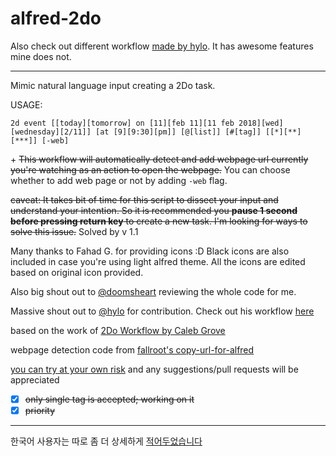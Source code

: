 # alfred-2do

Also check out different workflow [made by hylo](https://github.com/hylo926/alfred-2do). It has awesome features mine does not.

------

Mimic natural language input creating a 2Do task.

USAGE:

```
2d event [[today][tomorrow] on [11][feb 11][11 feb 2018][wed][wednesday][2/11]] [at [9][9:30][pm]] [@[list]] [#[tag]] [[*][**][***]] [-web]
```

\+ ~~This workflow will automatically detect and add webpage url currently you're watching as an action to open the webpage.~~ You can choose whether to add web page or not by adding `-web` flag.

~~caveat: It takes bit of time for this script to dissect your input and understand your intention. So it is recommended you **pause 1 second before pressing return key** to create a new task. I'm looking for ways to solve this issue.~~ Solved by v 1.1

Many thanks to Fahad G. for providing icons :D Black icons are also included in case you're using light alfred theme. All the icons are edited based on original icon provided.

Also big shout out to [@doomsheart](https://github.com/doomsheart) reviewing the whole code for me.

Massive shout out to [@hylo](https://github.com/hylo926) for contribution. Check out his workflow [here](https://github.com/hylo926/alfred-2do)

based on the work of [2Do Workflow by Caleb Grove](https://www.alfredforum.com/topic/3811-2do-workflow/?do=findComment&comment=22721)

webpage detection code from [fallroot's copy-url-for-alfred](https://github.com/fallroot/copy-url-for-alfred)

[you can try at your own risk](https://github.com/Canorus/alfred-2do/raw/master/workflow/alfred-2Do_1.1.alfredworkflow) and any suggestions/pull requests will be appreciated

- [x] ~~only single tag is accepted; working on it~~
- [x] ~~priority~~

------

한국어 사용자는 따로 좀 더 상세하게 [적어두었습니다](https://canor.cf/2018/01/19/alfred-2do/)
